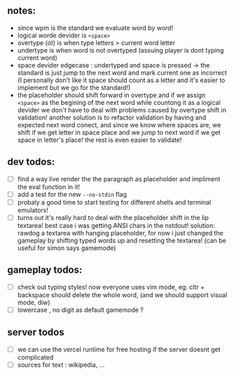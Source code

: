 ## notes:

- since wpm is the standard we evaluate word by word!
- logical worde devider is `<space>`
- overtype (ot) is when type letters > current word letter
- undertype is when word is not overtyped (assuing player is dont typing current word)
- space devider edgecase : undertyped and space is pressed -> the standard is just jump to the next word and mark current one as incorrect (I personally don't like it space should count as a letter and it's easier to implement but we go for the standard!)
- the placeholder should shift forward in overtype and if we assign `<space>` as the begining of the next word while countong it as a logical devider we don't have to deal with problems caused by overtype shift in validation! another solution is to refactor validation by having and expected next word conect, and since we know where spaces are, we shift if we get letter in space place and we jump to next word if we get space in letter's place! the rest is even easier to validate!

## dev todos:

- [ ] find a way live render the the paragraph as placeholder and impliment the eval function in it!
- [ ] add a test for the new `--no-stdin` flag
- [ ] probaly a good time to start testing for different shells and terminal emulators!
- [ ] turns out it's really hard to deal with the placeholder shift in the lip textarea! best case i was getting ANSI chars in the nstdout! solution: rawdog a textarea with hanging placeholder, for now i just changed the gameplay by shifting typed words up and resetting the textarea! (can be useful for simon says gamemode)

## gameplay todos:

- [ ] check out typing styles! now everyone uses vim mode, eg: cltr + backspace should delete the whole word, (and we should support visual mode, diw)
- [ ] lowercase , no digit as default gamemode ?

## server todos

- [ ] we can use the vercel runtime for free hosting if the server doesnt get complicated
- [ ] sources for text : wikipedia, ...
